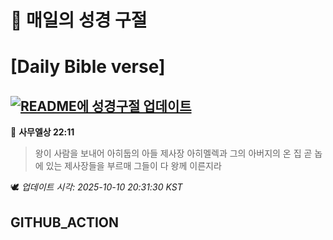 # 🙏 매일의 성경 구절
# [Daily Bible verse]
## [![README에 성경구절 업데이트](https://github.com/DONGSUKA/first_test/actions/workflows/update-readme-bible.yml/badge.svg)](https://github.com/DONGSUKA/first_test/actions/workflows/update-readme-bible.yml)
<!-- START_BIBLE_VERSE -->
📖 **사무엘상 22:11**
> 왕이 사람을 보내어 아히둡의 아들 제사장 아히멜렉과 그의 아버지의 온 집 곧 놉에 있는 제사장들을 부르매 그들이 다 왕께 이른지라

🕊️ _업데이트 시각: 2025-10-10 20:31:30 KST_
  <!-- END_BIBLE_VERSE -->
## GITHUB_ACTION
